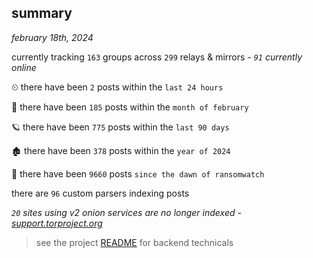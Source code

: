 
## summary
_february 18th, 2024_

currently tracking `163` groups across `299` relays & mirrors - _`91` currently online_

⏲ there have been `2` posts within the `last 24 hours`

🦈 there have been `185` posts within the `month of february`

🪐 there have been `775` posts within the `last 90 days`

🏚 there have been `378` posts within the `year of 2024`

🦕 there have been `9660` posts `since the dawn of ransomwatch`

there are `96` custom parsers indexing posts

_`20` sites using v2 onion services are no longer indexed - [support.torproject.org](https://support.torproject.org/onionservices/v2-deprecation/)_

> see the project [README](https://github.com/joshhighet/ransomwatch#ransomwatch--) for backend technicals
